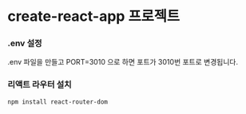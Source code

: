 # create-react-app 프로젝트
### .env 설정
.env 파일을 만들고 PORT=3010 으로 하면
포트가 3010번 포트로 변경됩니다.

### 리액트 라우터 설치
```bash
npm install react-router-dom
```

